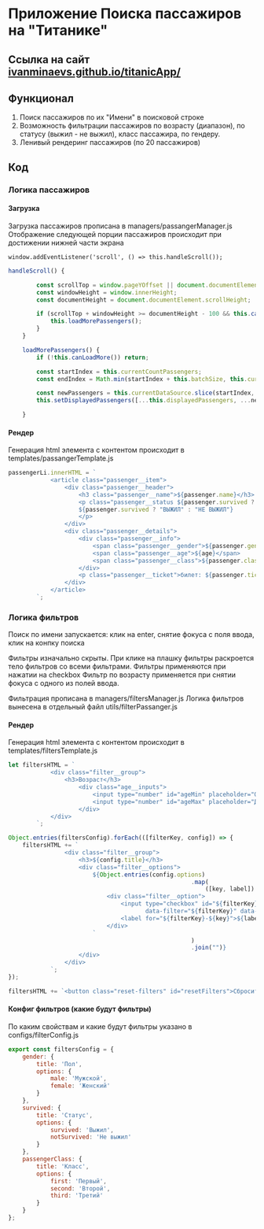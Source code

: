 # Приложение Поиска пассажиров на "Титанике"

## Ссылка на сайт [ivanminaevs.github.io/titanicApp/](ivanminaevs.github.io/titanicApp/)

##

## Функционал

1. Поиск пассажиров по их "Имени" в поисковой строке
2. Возможность фильтрации пассажиров по возрасту (диапазон), по статусу (выжил - не выжил), класс пассажира, по гендеру.
3. Ленивый рендеринг пассажиров (по 20 пассажиров)

## Код

### Логика пассажиров

#### Загрузка

Загрузка пассажиров прописана в managers/passangerManager.js
Отображение следующей порции пассажиров происходит при достижении нижней части экрана

`window.addEventListener('scroll', () => this.handleScroll());`

```javascript
handleScroll() {

        const scrollTop = window.pageYOffset || document.documentElement.scrollTop;
        const windowHeight = window.innerHeight;
        const documentHeight = document.documentElement.scrollHeight;

        if (scrollTop + windowHeight >= documentHeight - 100 && this.canLoadMore()) {
            this.loadMorePassengers();
        }
    }
```

```javascript
    loadMorePassengers() {
        if (!this.canLoadMore()) return;

        const startIndex = this.currentCountPassengers;
        const endIndex = Math.min(startIndex + this.batchSize, this.currentDataSource.length);

        const newPassengers = this.currentDataSource.slice(startIndex, endIndex);
        this.setDisplayedPassengers([...this.displayedPassengers, ...newPassengers], endIndex);

    }
```

#### Рендер

Генерация html элемента с контентом происходит в templates/passangerTemplate.js

```javascript
passengerLi.innerHTML = `
			<article class="passenger__item">
				<div class="passenger__header">
					<h3 class="passenger__name">${passenger.name}</h3>
					<p class="passenger__status ${passenger.survived ? "survived" : "not-survived"}">
					${passenger.survived ? "ВЫЖИЛ" : "НЕ ВЫЖИЛ"}
					</p>
				</div>
				<div class="passenger__details">
					<div class="passenger__info">
						<span class="passenger__gender">${passenger.gender === "female" ? "Ж" : "М"}</span>
						<span class="passenger__age">${age}</span>
						<span class="passenger__class">${passenger.class}</span>
					</div>
					<p class="passenger__ticket">билет: ${passenger.ticket}</div>
				</div>
			</article>
        `;
```

### Логика фильтров

Поиск по имени запускается: клик на enter, снятие фокуса с поля ввода, клик на конпку поиска

Фильтры изначально скрыты. При клике на плашку фильтры раскроется тело фильтров со всеми фильтрами.
Фильтры применяются при нажатии на checkbox
Фильтр по возрасту применяется при снятии фокуса с одного из полей ввода.

Фильтрация прописана в managers/filtersManager.js
Логика фильтров вынесена в отдельный файл utils/filterPassanger.js

#### Рендер

Генерация html элемента с контентом происходит в templates/filtersTemplate.js

```javascript
let filtersHTML = `
            <div class="filter__group">
                <h3>Возраст</h3>
                    <div class="age__inputs">
                        <input type="number" id="ageMin" placeholder="От" min="0" max="100">
                        <input type="number" id="ageMax" placeholder="До" min="0" max="100">
                    </div>
            </div>
        `;

Object.entries(filtersConfig).forEach(([filterKey, config]) => {
	filtersHTML += `
                <div class="filter__group">
                    <h3>${config.title}</h3>
                    <div class="filter__options">
                        ${Object.entries(config.options)
													.map(
														([key, label]) => `
                            <div class="filter__option">
                                <input type="checkbox" id="${filterKey}-${key}"
                                       data-filter="${filterKey}" data-value="${key}">
                                <label for="${filterKey}-${key}">${label}</label>
                            </div>
                        `
													)
													.join("")}
                    </div>
                </div>
            `;
});

filtersHTML += `<button class="reset-filters" id="resetFilters">Сбросить фильтры</button>`;
```

#### Конфиг фильтров (какие будут фильтры)

По каким свойствам и какие будут фильтры указано в configs/filterConfig.js

```Javascript
export const filtersConfig = {
    gender: {
        title: 'Пол',
        options: {
            male: 'Мужской',
            female: 'Женский'
        }
    },
    survived: {
        title: 'Статус',
        options: {
            survived: 'Выжил',
            notSurvived: 'Не выжил'
        }
    },
    passengerClass: {
        title: 'Класс',
        options: {
            first: 'Первый',
            second: 'Второй',
            third: 'Третий'
        }
    }
};
```
